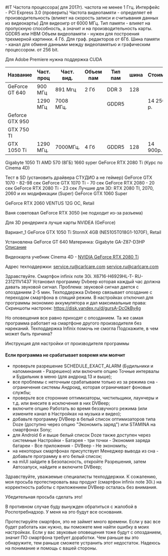 #IT 
Частота процессора( для 2017г). частота не менее 1 Ггц.
Интерфейс - PCI Express 3.0 (проверить)
Частота видеопамяти - определяет её производительность (влияет на скорость записи и считывания данных из видеокарты) Для видеоигр от 6000 МГц.
Тип памяти - влияет на пропускную способность, а значит и на производительность карты. GDDR5 или HBM
Объем видеопамяти - нужен для построения трехмерной картинки. 4 Гб. Для граф. редакторов от 6Гб.
Шина памяти - канал для обменя данными между видеопамятью и графическим процессором. от 256 bit.

Для Adobe Premiere нужна поддержка CUDA

| Название        | Част. проц | Част. вид. | Объем пам | Тип пам | шина | Стоим.    |     |
| --------------- | ---------- | ---------- | --------- | ------- | ---- | --------- | --- |
| GeForce GT 640  | 900 МГц    | 891 Мгц    | 2 Гб      | DDR 3   | 128  |           |     |
|                 | 1290 МГц   | 7008 МГц.  |           | GDDR5   |      | 14 250 р. |     |
| Geforce GTX 950 |            |            |           |         |      |           |     |
| GTX 750 TI      |            |            |           |         |      |           |     |
| GTX 1050 Ti     | 1290 МГц.  | 7000МГц.   | 4 Гб      | GDDR5   | 128     | 14 900р.  |     |
Gigabyte 1050 TI
AMD 570 (8ГБ)
1660 syper
GeForce RTX 2080 Ti (Курс по Cinema 4D)

Тест в SD (установить драйвера СТУДИО а не геймер)
GeForce GTX 1070 - 82-98 сек
GeForce GTX 1070 Ti - 70 сек
GeForce RTX 2080 - 20 сек
GeForce RTX 2080 Ti - 23 сек
Лучшие для 3D: RTX 2080 TI, 2070, 2060 и их модификации (Super)
GeForce GTX 1060 Super

GeForce RTX 2060 VENTUS 12G OC, Retail

Ваня советовал GeForce RTX 3050 (не подходит из-за разъема)


Для 3D рендеринга лучше карты NVIDEA (GeForce)

Вариант_1
GeForce GTX 1050 Ti StormX 4GB (NE5105T018G1-1070F), Retail

Установлена  GeForce GT 640
Материнка: Gigabyte GA-Z87-D3HP [Описание](https://club.dns-shop.ru/review/t-102-materinskie-platyi/8068-obzor-ga-z87-d3hp/?utm_referrer=https%3A%2F%2Fyandex.ru%2F)

Видеокарта учебник Cinema 4D - [NVIDIA GeForce RTX 2080 Ti](https://market.yandex.ru/product--videokarta-nvidia-geforce-rtx-2080-ti-founders-edition-11gb/334648497/spec?utm_source_service=web&clid=703&src_pof=703&icookie=jG8QFoHlCRQiQCgK2ViQDMCiDa4y6kiuPtY5bKSRBH7MuCohTokShTn562lFQpbnafFgpjE%2FVvhFkmdWQi%2BY9cqel9k%3D&baobab_event_id=lrasukb8tt)









Адрес техподдержки:
service.ru@carlcare.com
service.ru@carlcare.com

Здравствуйте. Смартфон infinix note 30i. X6716-H6929HL-T-   RU-231211V1437
Установил программу Dvbeep которая каждый час должна давать звуковой сигнал. 
Проблема: звуковой сигнал дается с опозданием 2-5 мин. Техподдержка Dvbeep связывает опоздание с переходом смартфона в спящий режим. 
В настройках отключил для программы экономию аккумулятора и дал максимальные права:
Скриншоты настроек: https://disk.yandex.ru/d/gursA-DcOkBy4g

Но оповещения все равно приходят с опозданием.
Та же самая программа работает на смартфоне другого производителя без нареканий.
Техподдержка Infinix помочь не смогла
Подскажите, в чем может быть причина?


Инструкция для настройки от производителя программы
#### Если программа не срабатывает вовремя или молчит

- проверьте разрешение SCHEDULE_EXACT_ALARM (Будильники и напоминания - Разрешено) или включите опцию Точные интервалы и Будильник в меню (для андроид 13 и выше);
- все проблемы с неточным срабатываем только из за режима сна - ограничения системы Андроид, которая ограничивает фоновые службы;
- проверьте все сторонние оптимизаторы, чистильщики, лаунчеры и т.д. или внесите в исключения в них DVBeep;
- включите опцию Работать во время беззвучного режима (или измените канал в Настройках на музыка и видео);
- добавьте программу DVBeep в белый список оптимизаторов типа Doze (доступно через опцию "Экономить заряд") или STAMINA на смартфонах Sony;
- для Android 6 и выше белый список Doze также доступен через системные Настройки - Батарея - три точки - Экономия заряда батареи - Все приложения - DVBeep - Не экономить;
- на некоторых смартфонах присутствует Менеджер вывода из сна - добавьте программу в его белый список;
- на miUI зайдите в Безопасность, откройте Разрешения, затем Автозапуск, найдите и включите DVBeep;

Здравствуйте, уважаемые специалисты техподдержки.
К сожалению, моя просьба протестировать ваш продукт (смартфон infinix note 30i.) на корректность работы с приложением DVBeep осталась без внимания.

Убедительная просьба сделать это!

В противном случае буду вынужден обратиться с жалобой в Роспотребнадзор. У меня на это будут все основания.

Протестируйте смартфон, это не займет много времени. Если у вас все будет работать как нужно, вы поможете мне найти ошибку в моих настройках. Если у вас звуковые оповещения тоже будут с опозданием, значит ПО смартфона требует доработки. Чем раньше вы это обнаружите, тем раньше сможете устранить этот недостаток.
Надеюсь на понимание и помощь с вашей стороны.